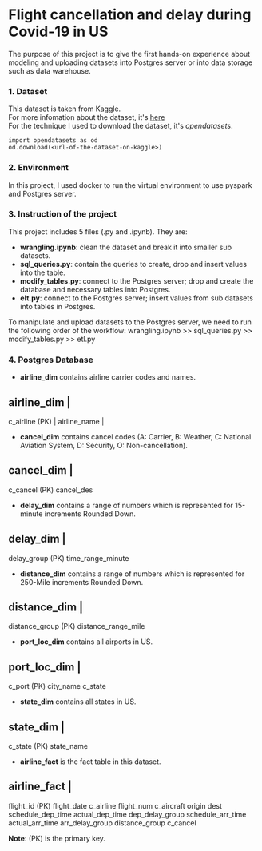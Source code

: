 # Flight cancellation and delay during Covid-19 in US
The purpose of this project is to give the first hands-on experience about modeling and uploading datasets into Postgres server or into data storage such as data warehouse.
### 1. Dataset
This dataset is taken from Kaggle. 
<br>For more infomation about the dataset, it's [here](https://www.kaggle.com/akulbahl/covid19-airline-flight-delays-and-cancellations)
<br>For the technique I used to download the dataset, it's *opendatasets*.
```
import opendatasets as od
od.download(<url-of-the-dataset-on-kaggle>)
```
### 2. Environment
In this project, I used docker to run the virtual environment to use pyspark and Postgres server.
### 3. Instruction of the project
This project includes 5 files (.py and .ipynb). They are:
- **wrangling.ipynb**: clean the dataset and break it into smaller sub datasets.
- **sql_queries.py**: contain the queries to create, drop and insert values into the table.
- **modify_tables.py**: connect to the Postgres server; drop and create the database and necessary tables into Postgres.
- **elt.py**: connect to the Postgres server; insert values from sub datasets into tables in Postgres.

To manipulate and upload datasets to the Postgres server, we need to run the following order of the workflow: wrangling.ipynb >> sql_queries.py >> modify_tables.py >> etl.py
### 4. Postgres Database
- **airline_dim** contains airline carrier codes and names.

airline_dim    |                       
------------
c_airline (PK) |
airline_name   |

- **cancel_dim** contains cancel codes (A: Carrier, B: Weather, C: National Aviation System, D: Security, O: Non-cancellation).

cancel_dim |
-----------
c_cancel (PK)
cancel_des

- **delay_dim** contains a range of numbers which is represented for 15-minute increments Rounded Down.

delay_dim |
----------
delay_group (PK)
time_range_minute

- **distance_dim** contains a range of numbers which is represented for 250-Mile increments Rounded Down.

distance_dim |
-------------
distance_group (PK)
distance_range_mile

- **port_loc_dim** contains all airports in US.

port_loc_dim |
-------------
c_port (PK)
city_name
c_state

- **state_dim** contains all states in US.

state_dim |
----------
c_state (PK)
state_name

- **airline_fact** is the fact table in this dataset.

airline_fact |
-------------
flight_id (PK)
flight_date
c_airline
flight_num
c_aircraft
origin
dest
schedule_dep_time
actual_dep_time
dep_delay_group
schedule_arr_time
actual_arr_time
arr_delay_group
distance_group
c_cancel 

**Note**: (PK) is the primary key.
